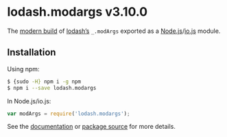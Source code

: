 # lodash.modargs v3.10.0

The [modern build](https://github.com/lodash/lodash/wiki/Build-Differences) of [lodash’s](https://lodash.com/) `_.modArgs` exported as a [Node.js](http://nodejs.org/)/[io.js](https://iojs.org/) module.

## Installation

Using npm:

```bash
$ {sudo -H} npm i -g npm
$ npm i --save lodash.modargs
```

In Node.js/io.js:

```js
var modArgs = require('lodash.modargs');
```

See the [documentation](https://lodash.com/docs#modArgs) or [package source](https://github.com/lodash/lodash/blob/3.10.0-npm-packages/lodash.modargs) for more details.
